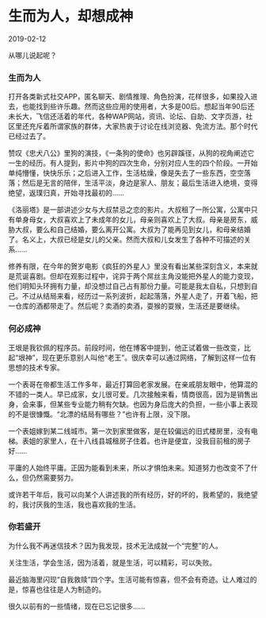 # 生而为人，却想成神

2019-02-12

从哪儿说起呢？

### 生而为人

打开各类新式社交APP，匿名聊天、剧情推理、角色扮演，花样很多，如果投入进去，也能找到些许乐趣。然而这些应用的使用者，大多是00后。想起当年90后还未长大，飞信还活着的年代，各种WAP网站，资讯、论坛、自助、文字页游，社区里还充斥着所谓家族的群体，大家热衷于讨论在线浏览器、免流方法。那个时代已经过去了。

赞叹《忠犬八公》里狗的演技，《一条狗的使命》也另辟蹊径，从狗的视角阐述它一生的经历。有人提到，影片中狗的四次生命，分别对应人生的四个阶段。一开始单纯懵懂，快快乐乐；之后进入工作，生活枯燥，像是失去了一些东西，空空落落；然后是无言的陪伴，生活平淡，身边是家人、朋友；最后生活进入绝境，变得绝望，返璞归真，开始寻找最初的……

《洛丽塔》是一部讲述少女与大叔禁忌之恋的影片。大叔租了一所公寓，公寓中只有单身母女，大叔喜欢上了未成年的女儿，母亲则喜欢上了大叔。母亲是房东，威胁大叔，要么和自己结婚，要么离开公寓。大叔为了能再见到女儿，和母亲结婚了。名义上，大叔已经是女儿的父亲。然而大叔和儿女发生了各种不可描述的关系……

修养有限，在今年的贺岁电影《疯狂的外星人》里没有看出某些深刻含义，本来就是荒诞喜剧。但却在观影过程中，诧异于两个屌丝主角没能把外星人的能力变现，他们明知头环拥有力量，却没想过自己占有那份力量。可能是我太自私，只想到自己。不过从结局来看，经历过一系列波折，起起落落，外星人走了，开着飞船，把一仓库的酒都带走了。然后呢？卖酒的卖酒，耍猴的耍猴，生活还是要继续。

### 何必成神

王垠是我钦佩的程序员。前段时间，他在博客中提到，他正试着做一些改变，比起“垠神”，现在更乐意别人叫他“老王”。很庆幸可以通过网络，了解到这样一位有思想的技术专家。

一个表哥在帝都生活工作多年，最近打算回老家发展。在亲戚朋友眼中，他算混的不错的一类人。早已成家，女儿很可爱。几次接触来看，情商很高，因为是销售出身，会来事，但某些专业能力稍有欠缺。也因为身后庞大的负担，一些小事上表现的不是很慷慨。“北漂的结局有哪些？”也许有上限，没下限。

一个表姐嫁到某二线城市。第一次到家里做客，是在较偏远的旧式楼房里，没有电梯。表姐的家里人，在十八线县城租房子住着。也许是便宜，没我目前租的房子好……

平庸的人始终平庸。正因为能看到未来，所以才惧怕未来。知道努力也改变不了什么，但仍然需要努力。

或许若干年后，我可以向某个人讲述我的所有经历，好的坏的，我希望的，我绝望的，我讨厌我的生活，我也喜欢我的生活。

### 你若盛开

为什么我不再迷信技术？因为我发现，技术无法成就一个“完整”的人。

关注生活，学会生活，因为活着，就是生活，可以精彩，可以失败。

最近脑海里闪现“自我救赎”四个字。生活可能有惊喜，但不会有奇迹。让人难过的是，惊喜也往往是人为制造的。

很久以前有的一些情绪，现在已忘记很多……

